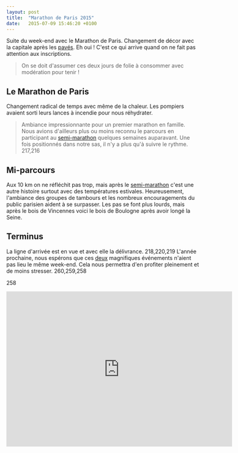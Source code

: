 ```yaml
---
layout: post
title:  "Marathon de Paris 2015"
date:   2015-07-09 15:46:20 +0100
---
```

Suite du week-end avec le Marathon de Paris. Changement de décor avec la capitale après les <a href="http://twomoulins.fr/velo/paris-roubaix-2015">pavés</a>.
Eh oui ! C'est ce qui arrive quand on ne fait pas attention aux inscriptions.
> On se doit d'assumer ces deux jours de folie à consommer avec modération pour tenir !

## Le Marathon de Paris
Changement radical de temps avec même de la chaleur.
Les pompiers avaient sorti leurs lances à incendie pour nous réhydrater.
> Ambiance impressionnante pour un premier marathon en famille.
Nous avions d'ailleurs plus ou moins reconnu le parcours en participant au <a href="https://www.strava.com/activities/265166492">semi-marathon</a> quelques semaines auparavant.
Une fois positionnés dans notre sas, il n'y a plus qu'à suivre le rythme.
217,216
## Mi-parcours
Aux 10 km on ne réfléchit pas trop, mais après le <a href="https://www.strava.com/activities/265166492">semi-marathon</a> c'est une autre histoire surtout avec des températures estivales.
Heureusement, l'ambiance des groupes de tambours et les nombreux encouragements du public parisien aident à se surpasser.
Les pas se font plus lourds, mais après le bois de Vincennes voici le bois de Boulogne après avoir longé la Seine.

## Terminus
La ligne d'arrivée est en vue et avec elle la délivrance.
218,220,219
L'année prochaine, nous espérons que ces <a href="http://twomoulins.fr/velo/paris-roubaix-2015">deux</a> magnifiques événements n'aient pas lieu le même week-end.
Cela nous permettra d'en profiter pleinement et de moins stresser.
260,259,258


258


<center><iframe src="https://www.strava.com/activities/284293082/embed/040580856389410c5d378dde31374457853f953f" width="590" height="405" frameborder="0" scrolling="no" data-mce-fragment="1"></iframe></center>